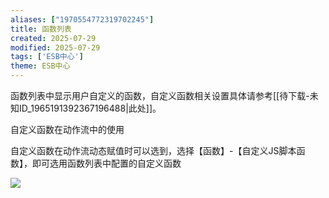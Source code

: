 ```yaml
---
aliases: ["1970554772319702245"]
title: 函数列表
created: 2025-07-29
modified: 2025-07-29
tags: ['ESB中心']
theme: ESB中心
---
```


函数列表中显示用户自定义的函数，自定义函数相关设置具体请参考[[待下载-未知ID_1965191392367196488|此处]]。

自定义函数在动作流中的使用

自定义函数在动作流动态赋值时可以选到，选择【函数】-【自定义JS脚本函数】，即可选用函数列表中配置的自定义函数

![](https://myhelpdoc.oss-cn-heyuan.aliyuncs.com/mdimages/109431440e83505adab62958d7c0cfcd.jpg)